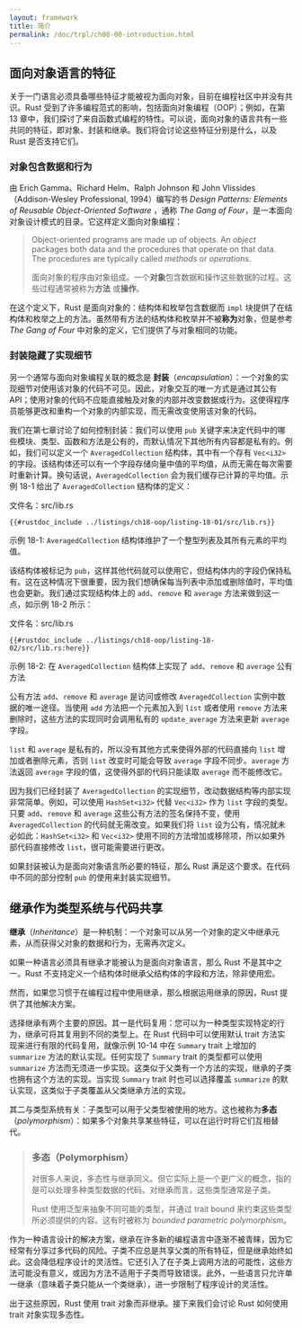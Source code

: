 ```yaml
---
layout: framework
title: 简介
permalink: /doc/trpl/ch00-00-introduction.html
---
```

## 面向对象语言的特征

<!-- https://github.com/rust-lang/book/blob/main/src/ch18-01-what-is-oo.md -->
<!-- commit 56ec353290429e6547109e88afea4de027b0f1a9 -->

关于一门语言必须具备哪些特征才能被视为面向对象，目前在编程社区中并没有共识。Rust 受到了许多编程范式的影响，包括面向对象编程（OOP）；例如，在第 13 章中，我们探讨了来自函数式编程的特性。可以说，面向对象的语言共有一些共同的特征，即对象、封装和继承。我们将会讨论这些特征分别是什么，以及 Rust 是否支持它们。

### 对象包含数据和行为

由 Erich Gamma、Richard Helm、Ralph Johnson 和 John Vlissides（Addison-Wesley Professional, 1994）编写的书 *Design Patterns: Elements of Reusable Object-Oriented Software* ，通称 *The Gang of Four*，是一本面向对象设计模式的目录。它这样定义面向对象编程：

> Object-oriented programs are made up of objects. An *object* packages both
> data and the procedures that operate on that data. The procedures are
> typically called *methods* or *operations*.
>
> 面向对象的程序由对象组成。一个**对象**包含数据和操作这些数据的过程。这些过程通常被称为**方法** 或**操作**。

在这个定义下，Rust 是面向对象的：结构体和枚举包含数据而 `impl` 块提供了在结构体和枚举之上的方法。虽然带有方法的结构体和枚举并不被**称为**对象，但是参考 *The Gang of Four* 中对象的定义，它们提供了与对象相同的功能。

### 封装隐藏了实现细节

另一个通常与面向对象编程关联的概念是 **封装**（*encapsulation*）：一个对象的实现细节对使用该对象的代码不可见。因此，对象交互的唯一方式是通过其公有 API；使用对象的代码不应能直接触及对象的内部并改变数据或行为。这使得程序员能够更改和重构一个对象的内部实现，而无需改变使用该对象的代码。

我们在第七章讨论了如何控制封装：我们可以使用 `pub` 关键字来决定代码中的哪些模块、类型、函数和方法是公有的，而默认情况下其他所有内容都是私有的。例如，我们可以定义一个 `AveragedCollection` 结构体，其中有一个存有 `Vec<i32>` 的字段。该结构体还可以有一个字段存储向量中值的平均值，从而无需在每次需要时重新计算。换句话说，`AveragedCollection` 会为我们缓存已计算的平均值。示例 18-1 给出了 `AveragedCollection` 结构体的定义：

<span class="filename">文件名：src/lib.rs</span>

```rust,noplayground
{{#rustdoc_include ../listings/ch18-oop/listing-18-01/src/lib.rs}}
```

<span class="caption">示例 18-1: `AveragedCollection` 结构体维护了一个整型列表及其所有元素的平均值。</span>

该结构体被标记为 `pub`，这样其他代码就可以使用它，但结构体内的字段仍保持私有。这在这种情况下很重要，因为我们想确保每当列表中添加或删除值时，平均值也会更新。我们通过实现结构体上的 `add`、`remove` 和 `average` 方法来做到这一点，如示例 18-2 所示：

<span class="filename">文件名：src/lib.rs</span>

```rust,noplayground
{{#rustdoc_include ../listings/ch18-oop/listing-18-02/src/lib.rs:here}}
```

<span class="caption">示例 18-2: 在 `AveragedCollection` 结构体上实现了 `add`、`remove` 和 `average` 公有方法</span>

公有方法 `add`、`remove` 和 `average` 是访问或修改 `AveragedCollection` 实例中数据的唯一途径。当使用 `add` 方法把一个元素加入到 `list` 或者使用 `remove` 方法来删除时，这些方法的实现同时会调用私有的 `update_average` 方法来更新 `average` 字段。

`list` 和 `average` 是私有的，所以没有其他方式来使得外部的代码直接向 `list` 增加或者删除元素，否则 `list` 改变时可能会导致 `average` 字段不同步。`average` 方法返回 `average` 字段的值，这使得外部的代码只能读取 `average` 而不能修改它。

因为我们已经封装了 `AveragedCollection` 的实现细节，改动数据结构等内部实现非常简单。例如，可以使用 `HashSet<i32>` 代替 `Vec<i32>` 作为 `list` 字段的类型。只要 `add`、`remove` 和 `average` 这些公有方法的签名保持不变，使用 `AveragedCollection` 的代码就无需改变。如果我们将 `list` 设为公有，情况就未必如此：`HashSet<i32>` 和 `Vec<i32>` 使用不同的方法增加或移除项，所以如果外部代码直接修改 `list`，很可能需要进行更改。

如果封装被认为是面向对象语言所必要的特征，那么 Rust 满足这个要求。在代码中不同的部分控制 `pub` 的使用来封装实现细节。

## 继承作为类型系统与代码共享

**继承**（*Inheritance*）是一种机制：一个对象可以从另一个对象的定义中继承元素，从而获得父对象的数据和行为，无需再次定义。

如果一种语言必须具有继承才能被认为是面向对象语言，那么 Rust 不是其中之一。Rust 不支持定义一个结构体时继承父结构体的字段和方法，除非使用宏。

然而，如果您习惯于在编程过程中使用继承，那么根据运用继承的原因，Rust 提供了其他解决方案。

选择继承有两个主要的原因。其一是代码复用：您可以为一种类型实现特定的行为，继承可将其复用到不同的类型上。在 Rust 代码中可以使用默认 trait 方法实现来进行有限的代码复用，就像示例 10-14 中在 `Summary` trait 上增加的 `summarize` 方法的默认实现。任何实现了 `Summary` trait 的类型都可以使用 `summarize` 方法而无须进一步实现。这类似于父类有一个方法的实现，继承的子类也拥有这个方法的实现。当实现 `Summary` trait 时也可以选择覆盖 `summarize` 的默认实现，这类似于子类覆盖从父类继承方法的实现。

其二与类型系统有关：子类型可以用于父类型被使用的地方。这也被称为**多态**（*polymorphism*）：如果多个对象共享某些特征，可以在运行时将它们互相替代。

> ### 多态（Polymorphism）
>
> 对很多人来说，多态性与继承同义。但它实际上是一个更广义的概念，指的是可以处理多种类型数据的代码。对继承而言，这些类型通常是子类。
>
> Rust 使用泛型来抽象不同可能的类型，并通过 trait bound 来约束这些类型所必须提供的内容。这有时被称为 *bounded parametric polymorphism*。

作为一种语言设计的解决方案，继承在许多新的编程语言中逐渐不被青睐，因为它经常有分享过多代码的风险。子类不应总是共享父类的所有特征，但是继承始终如此。这会降低程序设计的灵活性。它还引入了在子类上调用方法的可能性，这些方法可能没有意义，或因为方法不适用于子类而导致错误。此外，一些语言只允许单一继承（意味着子类只能从一个类继承），进一步限制了程序设计的灵活性。

出于这些原因，Rust 使用 trait 对象而非继承。接下来我们会讨论 Rust 如何使用 trait 对象实现多态性。
